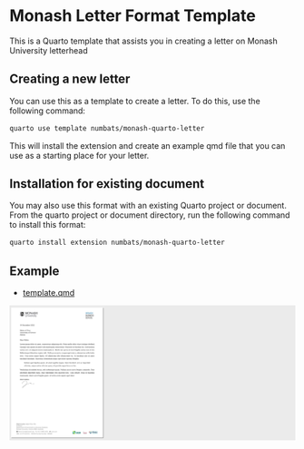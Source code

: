 
<!-- README.md is generated from README.qmd. Please edit that file -->

# Monash Letter Format Template

This is a Quarto template that assists you in creating a letter on
Monash University letterhead

## Creating a new letter

You can use this as a template to create a letter. To do this, use the
following command:

``` bash
quarto use template numbats/monash-quarto-letter
```

This will install the extension and create an example qmd file that you
can use as a starting place for your letter.

## Installation for existing document

You may also use this format with an existing Quarto project or
document. From the quarto project or document directory, run the
following command to install this format:

``` bash
quarto install extension numbats/monash-quarto-letter
```

## Example

- [template.qmd](template.qmd)

<div>

[![](examples/template.png)](examples/template.pdf)

</div>
